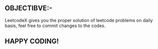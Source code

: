 ## OBJECTIBVE:-

LeetcodeX gives you the proper solution of leetcode problems on daily basis, feel free to commit changes to the codes.

## HAPPY CODING!

